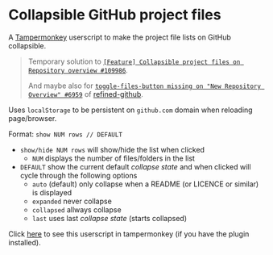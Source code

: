 # Collapsible GitHub project files

A [Tampermonkey](https://www.tampermonkey.net/ "official tampermonkey website") userscript to make the project file lists on GitHub collapsible.

>
> Temporary solution to [`[Feature] Collapsible project files on Repository overview #109986`](https://github.com/orgs/community/discussions/109986 "open GitHub/community discussion 109986").
>
> And maybe also for [`toggle-files-button missing on "New Repository Overview" #6959`](https://github.com/refined-github/refined-github/issues/6959 "open GitHub/refined-github issue 6959")
> of [refined-github](https://github.com/refined-github/refined-github "GitHub: refined-github/refined-github").
>

Uses `localStorage` to be persistent on `github.com` domain when reloading page/browser.

Format: `show NUM rows // DEFAULT`

- `show/hide NUM rows` will show/hide the list when clicked
  - `NUM` displays the number of files/folders in the list
- `DEFAULT` show the current default _collapse state_ and when clicked will cycle through the following options
  - `auto` (default) only collapse when a README (or LICENCE or similar) is displayed
  - `expanded` never collapse
  - `collapsed` allways collapse
  - `last` uses last _collapse state_ (starts collapsed)

Click [here](https://github.com/MAZ01001/CollapsibleGitHubProjectFiles/raw/main/github_collapse.user.js "GitHub raw URL to github_collapse.user.js file") to see this userscript in tampermonkey (if you have the plugin installed).
